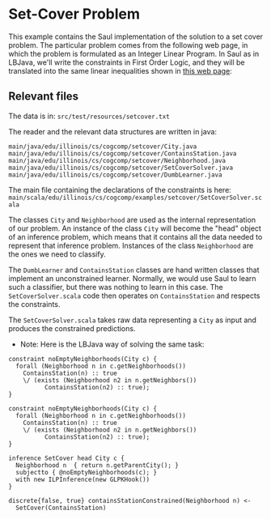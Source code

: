 # Set-Cover Problem 
This example contains the Saul implementation of the solution to a set cover
problem. The particular problem comes from the following web page, in which
the problem is formulated as an Integer Linear Program. In Saul as in LBJava, we'll write
the constraints in First Order Logic, and they will be translated into the same
linear inequalities shown in [this web page](http://mat.gsia.cmu.edu/orclass/integer/node8.html): 


## Relevant files 
The data is in: `src/test/resources/setcover.txt`

The reader and the relevant data structures are written in java: 
```
main/java/edu/illinois/cs/cogcomp/setcover/City.java
main/java/edu/illinois/cs/cogcomp/setcover/ContainsStation.java
main/java/edu/illinois/cs/cogcomp/setcover/Neighborhood.java
main/java/edu/illinois/cs/cogcomp/setcover/SetCoverSolver.java
main/java/edu/illinois/cs/cogcomp/setcover/DumbLearner.java
```

The main file containing the declarations of the constraints is here:
`main/scala/edu/illinois/cs/cogcomp/examples/setcover/SetCoverSolver.scala` 

The classes `City` and `Neighborhood` are used as the internal representation of our
problem.  An instance of the class `City` will become the "head" object of an
inference problem, which means that it contains all the data needed to
represent that inference problem.  Instances of the class `Neighborhood` are the
ones we need to classify.

The `DumbLearner` and `ContainsStation` classes are hand written classes that
implement an unconstrained learner.  Normally, we would use Saul to learn such
a classifier, but there was nothing to learn in this case.  The `SetCoverSolver.scala`
code then operates on `ContainsStation` and respects the constraints.

The `SetCoverSolver.scala` takes raw data representing a `City` as input
and produces the constrained predictions.

* Note: Here is the LBJava way of solving the same task: 

```
constraint noEmptyNeighborhoods(City c) {
  forall (Neighborhood n in c.getNeighborhoods())
    ContainsStation(n) :: true
    \/ (exists (Neighborhood n2 in n.getNeighbors())
          ContainsStation(n2) :: true);
}

constraint noEmptyNeighborhoods(City c) {
  forall (Neighborhood n in c.getNeighborhoods())
    ContainsStation(n) :: true
    \/ (exists (Neighborhood n2 in n.getNeighbors())
          ContainsStation(n2) :: true);
}

inference SetCover head City c {
  Neighborhood n  { return n.getParentCity(); }
  subjectto { @noEmptyNeighborhoods(c); } 
  with new ILPInference(new GLPKHook())
}

discrete{false, true} containsStationConstrained(Neighborhood n) <-
  SetCover(ContainsStation)
```
